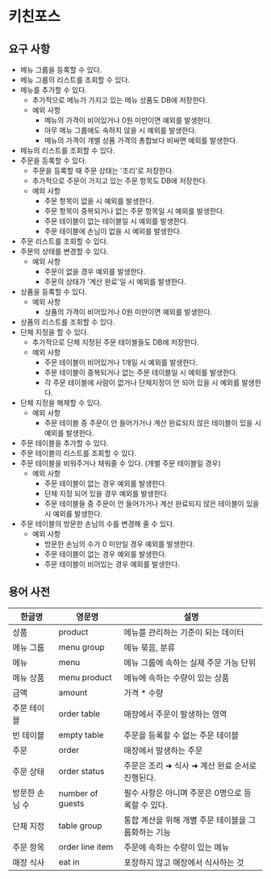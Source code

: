 # 키친포스

## 요구 사항

- 메뉴 그룹을 등록할 수 있다.
- 메뉴 그룹의 리스트를 조회할 수 있다.
- 메뉴를 추가할 수 있다.
    - 추가적으로 메뉴가 가지고 있는 메뉴 상품도 DB에 저장한다.
    - 예외 사항 
        - 메뉴의 가격이 비어있거나 0원 미만이면 예외를 발생한다.
        - 아무 메뉴 그룹에도 속하지 않을 시 예외를 발생한다.
        - 메뉴의 가격이 개별 상품 가격의 총합보다 비싸면 예외를 발생한다.
- 메뉴의 리스트를 조회할 수 있다.
- 주문을 등록할 수 있다.
    - 주문을 등록할 때 주문 상태는 '조리'로 저장한다.
    - 추가적으로 주문이 가지고 있는 주문 항목도 DB에 저장한다.
    - 예외 사항
        - 주문 항목이 없을 시 예외를 발생한다.
        - 주문 항목이 중복되거나 없는 주문 항목일 시 예외를 발생한다.
        - 주문 테이블이 없는 테이블일 시 예외를 발생한다.
        - 주문 테이블에 손님이 없을 시 예외를 발생한다.
- 주문 리스트를 조회할 수 있다.
- 주문의 상태를 변경할 수 있다.
    - 예외 사항
        - 주문이 없을 경우 예외를 발생한다.
        - 주문의 상태가 '계산 완료'일 시 예외를 발생한다.
- 상품을 등록할 수 있다.
    - 예외 사항 
        - 상품의 가격이 비어있거나 0원 미만이면 예외를 발생한다.
- 상품의 리스트를 조회할 수 있다.
- 단체 지정을 할 수 있다.
    - 추가적으로 단체 지정된 주문 테이블들도 DB에 저장한다.
    - 예외 사항
        - 주문 테이블이 비어있거나 1개일 시 예외를 발생한다.
        - 주문 테이블이 중복되거나 없는 주문 테이블일 시 예외를 발생한다.
        - 각 주문 테이블에 사람이 없거나 단체지정이 안 되어 있을 시 예외를 발생한다.
- 단체 지정을 해제할 수 있다.
    - 예외 사항
        - 주문 테이블 중 주문이 안 들어가거나 계산 완료되지 않은 테이블이 있을 시 예외를 발생한다.
- 주문 테이블을 추가할 수 있다.
- 주문 테이블의 리스트를 조회할 수 있다.
- 주문 테이블을 비워주거나 채워줄 수 있다. (개별 주문 테이블일 경우)
    - 예외 사항
        - 주문 테이블이 없는 경우 예외를 발생한다.
        - 단체 지정 되어 있을 경우 예외를 발생한다.
        - 주문 테이블들 중 주문이 안 들어가거나 계산 완료되지 않은 테이블이 있을 시 예외를 발생한다.
- 주문 테이블의 방문한 손님의 수를 변경해 줄 수 있다.
    - 예외 사항
        - 방문한 손님의 수가 0 미만일 경우 예외를 발생한다.
        - 주문 테이블이 없는 경우 예외를 발생한다.
        - 주문 테이블이 비어있는 경우 예외를 발생한다.


## 용어 사전

| 한글명 | 영문명 | 설명 |
| --- | --- | --- |
| 상품 | product | 메뉴를 관리하는 기준이 되는 데이터 |
| 메뉴 그룹 | menu group | 메뉴 묶음, 분류 |
| 메뉴 | menu | 메뉴 그룹에 속하는 실제 주문 가능 단위 |
| 메뉴 상품 | menu product | 메뉴에 속하는 수량이 있는 상품 |
| 금액 | amount | 가격 * 수량 |
| 주문 테이블 | order table | 매장에서 주문이 발생하는 영역 |
| 빈 테이블 | empty table | 주문을 등록할 수 없는 주문 테이블 |
| 주문 | order | 매장에서 발생하는 주문 |
| 주문 상태 | order status | 주문은 조리 ➜ 식사 ➜ 계산 완료 순서로 진행된다. |
| 방문한 손님 수 | number of guests | 필수 사항은 아니며 주문은 0명으로 등록할 수 있다. |
| 단체 지정 | table group | 통합 계산을 위해 개별 주문 테이블을 그룹화하는 기능 |
| 주문 항목 | order line item | 주문에 속하는 수량이 있는 메뉴 |
| 매장 식사 | eat in | 포장하지 않고 매장에서 식사하는 것 |
